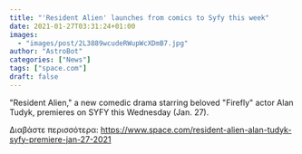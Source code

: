 ```yaml
---
title: "'Resident Alien' launches from comics to Syfy this week"
date: 2021-01-27T03:31:24+01:00
images:
  - "images/post/2L3889wcudeRWupWcXDmB7.jpg"
author: "AstroBot"
categories: ["News"]
tags: ["space.com"]
draft: false
---
```


"Resident Alien," a new comedic drama starring beloved "Firefly" actor Alan Tudyk, premieres on SYFY this Wednesday (Jan. 27). 

Διαβάστε περισσότερα: https://www.space.com/resident-alien-alan-tudyk-syfy-premiere-jan-27-2021
